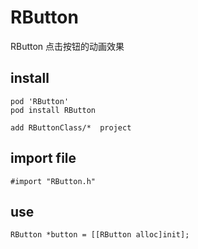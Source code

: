 # RButton
RButton 点击按钮的动画效果

## install 

```
pod 'RButton'
pod install RButton
```
```
add RButtonClass/*  project 
```

## import file 
```
#import "RButton.h"
```

## use 
```
RButton *button = [[RButton alloc]init];
```

